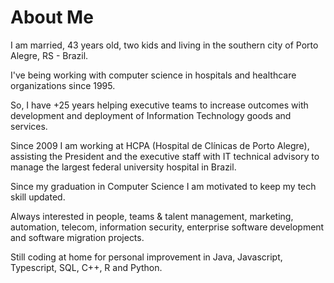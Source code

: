 # About Me

I am married, 43 years old, two kids and living in the southern city of Porto Alegre, RS - Brazil.  

I've being working with computer science in hospitals and healthcare organizations since 1995. 

So, I have +25 years helping executive teams to increase outcomes with development and deployment of Information Technology goods and services.

Since 2009 I am working at HCPA (Hospital de Clínicas de Porto Alegre), assisting the President and the executive staff 
with IT technical advisory to manage the largest federal university hospital in Brazil. 

Since my graduation in Computer Science I am motivated to keep my tech skill updated.

Always interested in people, teams & talent management, marketing, automation, telecom, information security, enterprise software development and software migration projects. 

Still coding at home for personal improvement in Java, Javascript, Typescript, SQL, C++, R and Python.

